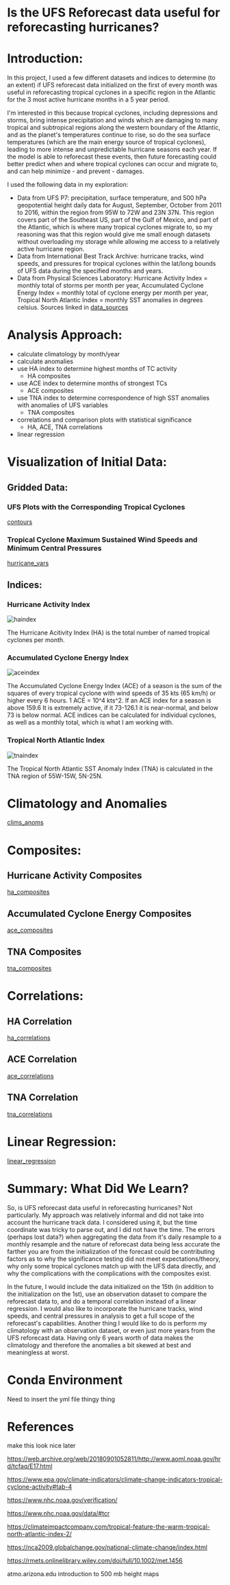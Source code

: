 # Is the UFS Reforecast data useful for reforecasting hurricanes?
# Introduction:
In this project, I used a few different datasets and indices to determine (to an extent) if UFS reforecast data initialized on the first of every month was useful in reforecasting tropical cyclones in a specific region in the Atlantic for the 3 most active hurricane months in a 5 year period. 

I'm interested in this because tropical cyclones, including depressions and storms, bring intense precipitation and winds which are damaging to many tropical and subtropical regions along the western boundary of the Atlantic, and as the planet's temperatures continue to rise, so do the sea surface temperatures (which are the main energy source of tropical cyclones), leading to more intense and unpredictable hurricane seasons each year. If the model is able to reforecast these events, then future forecasting could better predict when and where tropical cyclones can occur and migrate to, and can help minimize - and prevent - damages. 

I used the following data in my exploration:
* Data from UFS P7: precipitation, surface temperature, and 500 hPa geopotential height daily data for August, September, October from 2011 to 2016, within the region from 95W to 72W and 23N 37N. This region covers part of the Southeast US, part of the Gulf of Mexico, and part of the Atlantic, which is where many tropical cyclones migrate to, so my reasoning was that this region would give me small enough datasets without overloading my storage while allowing me access to a relatively active hurricane region. 
* Data from International Best Track Archive: hurricane tracks, wind speeds, and pressures for tropical cyclones within the lat/long bounds of UFS data during the specified months and years. 
* Data from Physical Sciences Laboratory: Hurricane Activity Index = monthly total of storms per month per year, Accumulated Cyclone Energy Index = monthly total of cyclone energy per month per year, Tropical North Atlantic Index = monthly SST anomalies in degrees celsius. 
Sources linked in [data_sources](data_sources.md)

# Analysis Approach: 
* calculate climatology by month/year 
* calculate anomalies
* use HA index to determine highest months of TC activity
    * HA composites
* use ACE index to determine months of strongest TCs
    * ACE composites    
* use TNA index to determine correspondence of high SST anomalies with anomalies of UFS variables
    * TNA composites
* correlations and comparison plots with statistical significance
    * HA, ACE, TNA correlations
* linear regression

# Visualization of Initial Data: 

## Gridded Data:
### UFS Plots with the Corresponding Tropical Cyclones
[contours](contours.md)
### Tropical Cyclone Maximum Sustained Wind Speeds and Minimum Central Pressures
[hurricane_vars](hurricane_vars.md)

## Indices:
### Hurricane Activity Index
![haindex](https://user-images.githubusercontent.com/114028135/204729604-3605aa33-07fd-48a1-ba20-5364f88e8c75.png)

The Hurricane Acitivity Index (HA) is the total number of named tropical cyclones per month. 

### Accumulated Cyclone Energy Index
![aceindex](https://user-images.githubusercontent.com/114028135/204729725-6632743c-ef81-4870-ada5-bf0d35b8018e.png)

The Accumulated Cyclone Energy Index (ACE) of a season is the sum of the squares of every tropical cyclone with wind speeds of 35 kts (65 km/h) or higher every 6 hours. 1 ACE = 10^4 kts^2. If an ACE index for a season is above 159.6 It is extremely active, if it 73-126.1 it is near-normal, and below 73 is below normal. ACE indices can be calculated for individual cyclones, as well as a monthly total, which is what I am working with. 

### Tropical North Atlantic Index
![tnaindex](https://user-images.githubusercontent.com/114028135/204729760-f11dcccf-7e06-4f88-a491-77006e4f0c1f.png)

The Tropical North Atlantic SST Anomaly Index (TNA) is calculated in the TNA region of 55W-15W, 5N-25N.


# Climatology and Anomalies
[clims_anoms](clims_anoms.md)

# Composites:
## Hurricane Activity Composites
[ha_composites](ha_composites.md)
## Accumulated Cyclone Energy Composites
[ace_composites](ace_composites.md)
## TNA Composites
[tna_composites](tna_composites.md)
# Correlations:
## HA Correlation
[ha_correlations](ha_correlations.md)
## ACE Correlation
[ace_correlations](ace_correlations.md)
## TNA Correlation
[tna_correlations](tna_correlations.md)

# Linear Regression:
[linear_regression](linear_regression.md)

# Summary: What Did We Learn?
So, is UFS reforecast data useful in reforecasting hurricanes? Not particularly. My approach was relatively informal and did not take into account the hurricane track data. I considered using it, but the time coordinate was tricky to parse out, and I did not have the time. The errors (perhaps lost data?) when aggregating the data from it's daily resample to a monthly resample and the nature of reforecast data being less accurate the farther you are from the initialization of the forecast could be contributing factors as to why the significance testing did not meet expectations/theory, why only some tropical cyclones match up with the UFS data directly, and why the complications with the complications with the composites exist.

In the future, I would include the data initialized on the 15th (in addition to the initialization on the 1st), use an observation dataset to compare the reforecast data to, and do a temporal correlation instead of a linear regression. I would also like to incorporate the hurricane tracks, wind speeds, and central pressures in analysis to get a full scope of the reforecast's capabilities. Another thing I would like to do is perform my climatology with an observation dataset, or even just more years from the UFS reforecast data. Having only 6 years worth of data makes the climatology and therefore the anomalies a bit skewed at best and meaningless at worst.

# Conda Environment

Need to insert the yml file thingy thing

# References

make this look nice later

https://web.archive.org/web/20180901052811/http://www.aoml.noaa.gov/hrd/tcfaq/E17.html

https://www.epa.gov/climate-indicators/climate-change-indicators-tropical-cyclone-activity#tab-4

https://www.nhc.noaa.gov/verification/

https://www.nhc.noaa.gov/data/#tcr

https://climateimpactcompany.com/tropical-feature-the-warm-tropical-north-atlantic-index-2/

https://nca2009.globalchange.gov/national-climate-change/index.html

https://rmets.onlinelibrary.wiley.com/doi/full/10.1002/met.1456

atmo.arizona.edu introduction to 500 mb height maps
